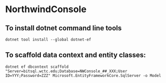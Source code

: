 # NorthwindConsole

## To install dotnet command line tools

```
dotnet tool install --global dotnet-ef
```

## To scaffold data context and entity classes:

```
dotnet ef dbcontext scaffold "Server=bitsql.wctc.edu;Database=NWConsole_##_XXX;User ID=YYY;Password=ZZZ" Microsoft.EntityFrameworkCore.SqlServer -o Model
```